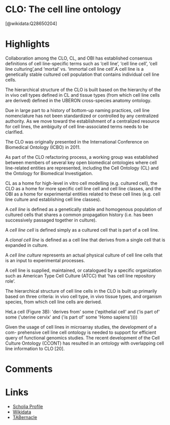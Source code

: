 
CLO: The cell line ontology
===========================
  
  [@wikidata:Q28650204]  

# Highlights

Collaboration among the CLO, CL, and OBI has established consensus definitions of cell line-specific terms such as ‘cell line’, ‘cell line cell’, ‘cell line culturing’,and ‘mortal’ vs. ‘immortal cell line cell’.A cell line is a genetically stable cultured cell population that contains individual cell line cells.

The hierarchical structure of the CLO is built based on the hierarchy of the in vivo cell types defined in CL and tissue types (from which cell line cells are derived) defined in the UBERON cross-species anatomy ontology.

Due in large part to a history of bottom-up naming practices, cell line nomenclature has not been standardized or controlled by any centralized authority.
As we move toward the establishment of a centralized resource for cell lines, the ambiguity of cell line-associated terms needs to be clarified.

The CLO was originally presented in the International Conference on Biomedical Ontology (ICBO) in 2011.

As part of the CLO refactoring process, a working group was established between members of several key open biomedical ontologies where cell line-related entities are represented, including the Cell Ontology (CL) and the Ontology for Biomedical Investigation.

CL as a home for high-level in vitro cell modelling (e.g. cultured cell), the CLO as a home for more specific cell line cell and cell line classes, and the OBI as a home for experimental entities related to these cell lines (e.g. cell line culture and establishing cell line classes).

A _cell line_ is defined as a genetically stable and homogenous population of cultured cells that shares a common propagation history (i.e. has been successively passaged together in culture).

A _cell line cell_ is defined simply as a cultured cell that is part of a cell line.

A _clonal cell line_ is defined as a cell line that derives from a single cell that is expanded in culture.

A _cell line culture_ represents an actual physical culture of cell line cells that is an input to experimental processes.

A cell line is supplied, maintained, or catalogued by a specific organization such as American Type Cell Culture (ATCC) that ‘has cell line repository role’.

The hierarchical structure of cell line cells in the CLO is built up primarily based on three criteria: in vivo cell type, in vivo tissue types, and organism species, from which cell line cells are derived.

HeLa cell (Figure 3B):
'derives from' some ('epithelial cell' and ('is part of' some ('uterine cervix' and ('is part of' some 'Homo sapiens')))) 

Given the usage of cell lines in microarray studies, the development of a com- prehensive cell line cell ontology is needed to support for efficient query of functional genomics studies.
The recent development of the Cell Culture Ontology (CCONT) has resulted in an ontology with overlapping cell line information to CLO [20].


# Comments

# Links
  
 * [Scholia Profile](https://scholia.toolforge.org/work/Q28650204)  
 * [Wikidata](https://www.wikidata.org/wiki/Q28650204)  
 * [TABernacle](https://tabernacle.toolforge.org/?#/tab/manual/Q28650204/P921%3BP4510)  
